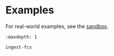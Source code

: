 # Examples

For real-world examples, see the [sandbox](https://lamin.ai/sandbox).

```{toctree}
:maxdepth: 1

ingest-fcs
```
